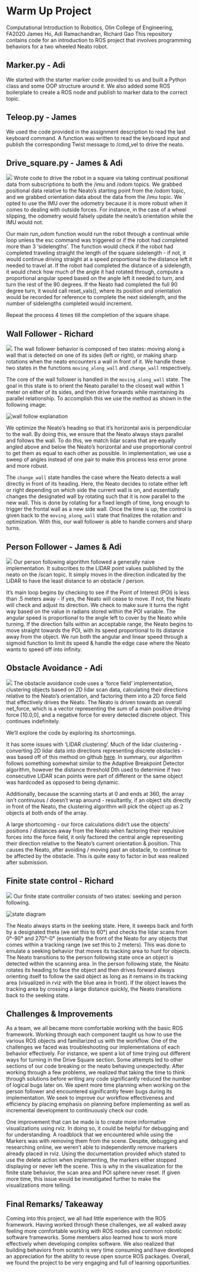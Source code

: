 # Warm Up Project
Computational Introduction to Robotics, Olin College of Engineering, FA2020
James Ho, Adi Ramachandran, Richard Gao
This repository contains code for an introduction to ROS project that involves programming behaviors for a two wheeled Neato robot.

## Marker.py - Adi
We started with the starter marker code provided to us and built a Python class and some OOP structure around it. We also added some ROS boilerplate to create a ROS node and publish to marker data to the correct topic. 

## Teleop.py - James
We used the code provided in the assignment description to read the last keyboard command. A function was written to read the keyboard input and publish the corresponding Twist message to /cmd_vel to drive the neato. 

## Drive_square.py - James & Adi 
![](screenshots/driveSquare.gif)
Wrote code to drive the robot in a square via taking continual positional data from subscriptions to both the /imu and /odom topics. We grabbed positional data relative to the Neato’s starting point from the /odom topic, and we grabbed orientation data about the data from the /imu topic. We opted to use the IMU over the odometry because it is more robust when it comes to dealing with outside forces. For instance, in the case of a wheel slipping, the odometry would falsely update the neato’s orientation while the IMU would not. 

Our main run_odom function would run the robot through a continual while loop unless the esc command was triggered or if the robot had completed more than 3 ‘sidelengths’. The function would check if the robot had completed traveling straight the length of the square sidelength - if not, it would continue driving straight at a speed proportional to the distance left it needed to travel at. If the robot had completed the distance of a sidelength, it would check how much of the angle it had rotated through, compute a proportional angular speed based on the angle left it needed to turn, and turn the rest of the 90 degrees. If the Neato had completed the full 90 degree turn, it would call reset_vals(), where its position and orientation would be recorded for reference to complete the next sidelength, and the number of sidelengths completed would increment. 

Repeat the process 4 times till the completion of the square shape.  

## Wall Follower - Richard
![](screenshots/wall_follow.gif)
The wall follower behavior is composed of two states: moving along a wall that is detected on one of its sides (left or right), or making sharp rotations when the neato encounters a wall in front of it. We handle these two states in the functions `moving_along_wall` and `change_wall` respectively. 

The core of the wall follower is handled in the `moving_along_wall` state. The goal in this state is to orient the Neato parallel to the closest wall within 1 meter on either of its sides, and then drive forwards while maintaining its parallel relationship. To accomplish this we use the method as shown in the following image:

![wall follow explanation](screenshots/wall_follow.png)

We optimize the Neato’s heading so that it’s horizontal axis is perpendicular to the wall. By doing this, we ensure that the Neato always stays parallel and follows the wall. To do this, we match lidar scans that are equally angled above and below the Neato’s horizontal and use proportional control to get them as equal to each other as possible. In implementation, we use a sweep of angles instead of one pair to make this process less error prone and more robust.

The `change_wall` state handles the case where the Neato detects a wall directly in front of its heading. Here, the Neato decides to rotate either left or right depending on which side the current wall is on, and essentially changes the designated wall by rotating such that it is now parallel to the new wall. This is done by rotating for a fixed length of time, long enough to trigger the frontal wall as a new side wall. Once the time is up, the control is given back to the `moving_along_wall` state that finalizes the rotation and optimization. With this, our wall follower is able to handle corners and sharp turns.
 
## Person Follower - James & Adi
![](screenshots/personFollow.gif)
Our person following algorithm followed a generally naive implementation. It subscribes to the LIDAR point values published by the neato on the /scan topic. It simply moves in the direction indicated by the LIDAR to have the least distance to an obstacle / person. 

It’s main loop begins by checking to see if the Point of Interest (POI) is less than .5 meters away - if yes, the Neato will cease to move. 
If not, the Neato will check and adjust its direction. We check to make sure it turns the right way based on the value in radians stored within the POI variable. The angular speed is proportional to the angle left to cover by the Neato while turning. 
If the direction falls within an acceptable range, the Neato begins to move straight towards the POI, with its speed proportional to its distance away from the object. 
We run both the angular and linear speed through a sigmoid function to limit its speed & handle the edge case where the Neato wants to speed off into infinity. 

## Obstacle Avoidance - Adi
![](screenshots/avoid.gif)
The obstacle avoidance code uses a ‘force field’ implementation, clustering objects based on 2D lidar scan data, calculating their directions relative to the Neato’s orientation, and factoring them into a 2D force field that effectively drives the Neato. The Neato is driven towards an overall net_force, which is a vector representing the sum of a main positive driving force [10.0,0], and a negative force for every detected discrete object. This continues indefinitely. 

We’ll explore the code by exploring its shortcomings. 

It has some issues with ‘LIDAR clustering’. Much of the lidar clustering - converting 2D lidar data into directions representing discrete obstacles - was based off of this method on github [here](https://github.com/kostaskonkk/datmo). In summary, our algorithm follows something somewhat similar to the Adaptive Breakpoint Detector algorithm, however the distance threshold Dth used to determine if two consecutive LIDAR scan points were part of different or the same object was hardcoded as opposed to being dynamic. 


Additionally, because the scanning starts at 0 and ends at 360, the array isn’t continuous / doesn’t wrap around - resultantly, if an object sits directly in front of the Neato, the clustering algorithm will pick the object up as 2 objects at both ends of the array. 

A large shortcoming - our force calculations didn’t use the objects’ positions / distances away from the Neato when factoring their repulsive forces into the force field, it only factored the central angle representing their direction relative to the Neato’s current orientation & position. This causes the Neato, after avoiding / moving past an obstacle, to continue to be affected by the obstacle. This is quite easy to factor in but was realized after submission. 

## Finite state control - Richard
![](screenshots/fintieStateController.gif)
Our finite state controller consists of two states: seeking and person following.

![state diagram](screenshots/state.png)

The Neato always starts in the seeking state. Here, it sweeps back and forth by a designated theta (we set this to 60°) and checks the lidar scans from 0°-90° and 270°-0° (essentially the front of the Neato for any objects that comes within a tracking range (we set this to 2 meters). This was done to emulate a seeking behavior that moves its tracking area to hunt for objects. The Neato transitions to the person following state once an object is detected within the scanning area. In the person following state, the Neato rotates its heading to face the object and then drives forward always orienting itself to follow the said object as long as it remains in its tracking area (visualized in rviz with the blue area in front). If the object leaves the tracking area by crossing a large distance quickly, the Neato transitions back to the seeking state.


## Challenges & Improvements
As a team, we all became more comfortable working with the basic ROS framework. Working through each component taught us how to use the various ROS objects and familiarized us with the workflow. One of the challenges we faced was troubleshooting our implementations of each behavior effectively. For instance, we spent a lot of time trying out different ways for turning in the Drive Square section. Some attempts led to other sections of our code breaking or the neato behaving unexpectedly. After working through a few problems, we realized that taking the time to think through solutions before writing any code significantly reduced the number of logical bugs later on. We spent more time planning when working on the person follower and encountered significantly fewer bugs during its implementation. We seek to improve our workflow effectiveness and efficiency by placing emphasis on planning before implementing as well as incremental development to continuously check our code.

One improvement that can be made is to create more informative visualizations using rviz. In doing so, it could be helpful for debugging and for understanding. A roadblock that we encountered while using the Markers was with removing them from the scene. Despite, debugging and researching online, we weren’t able to independently remove markers already placed in rviz. Using the documentation provided which stated to use the delete action when implementing, the markers either stopped displaying or never left the scene. This is why in the visualization for the finite state behavior, the scan area and POI sphere never reset. If given more time, this issue would be investigated further to make the visualizations more telling.
 
## Final Remarks/ Takeaway
Coming into this project, we all had little experience with the ROS framework. Having worked through these challenges, we all walked away feeling more comfortable working with ROS nodes and common robotic software frameworks. Some members also learned how to work more effectively when developing complex software. We also realized that building behaviors from scratch is very time consuming and have developed an appreciation for the ability to reuse open source ROS packages. Overall, we found the project to be very engaging and full of learning opportunities. 




